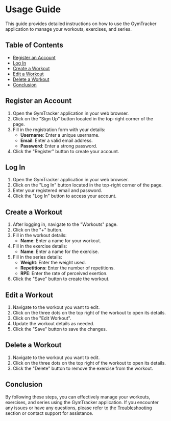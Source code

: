 # Usage Guide

This guide provides detailed instructions on how to use the GymTracker application to manage your workouts, exercises, and series.

## Table of Contents

- [Register an Account](#register-an-account)
- [Log In](#log-in)
- [Create a Workout](#create-a-workout)
- [Edit a Workout](#edit-a-workout)
- [Delete a Workout](#delete-a-workout)
- [Conclusion](#conclusion)

## Register an Account

1. Open the GymTracker application in your web browser.
2. Click on the "Sign Up" button located in the top-right corner of the page.
3. Fill in the registration form with your details:
    - **Username**: Enter a unique username.
    - **Email**: Enter a valid email address.
    - **Password**: Enter a strong password.
4. Click the "Register" button to create your account.

## Log In

1. Open the GymTracker application in your web browser.
2. Click on the "Log In" button located in the top-right corner of the page.
3. Enter your registered email and password.
4. Click the "Log In" button to access your account.

## Create a Workout

1. After logging in, navigate to the "Workouts" page.
2. Click on the "+" button.
3. Fill in the workout details:
    - **Name**: Enter a name for your workout.
4. Fill in the exercise details:
    - **Name**: Enter a name for the exercise.
5. Fill in the series details:
    - **Weight**: Enter the weight used.
    - **Repetitions**: Enter the number of repetitions.
    - **RPE**: Enter the rate of perceived exertion.
6. Click the "Save" button to create the workout.


## Edit a Workout

1. Navigate to the workout you want to edit.
2. Click on the three dots on the top right of the workout to open its details.
3. Click on the "Edit Workout".
4. Update the workout details as needed.
5. Click the "Save" button to save the changes.

## Delete a Workout

1. Navigate to the workout you want to edit.
2. Click on the three dots on the top right of the workout to open its details.
3. Click the "Delete" button to remove the exercise from the workout.


## Conclusion

By following these steps, you can effectively manage your workouts, exercises, and series using the GymTracker application. If you encounter any issues or have any questions, please refer to the [Troubleshooting](INSTALLATION.md#troubleshooting) section or contact support for assistance.
